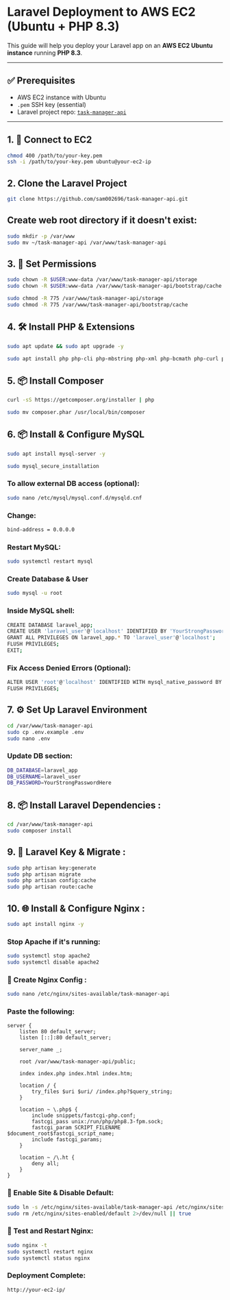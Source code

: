 # Laravel Deployment to AWS EC2 (Ubuntu + PHP 8.3)

This guide will help you deploy your Laravel app on an **AWS EC2 Ubuntu instance** running **PHP 8.3**.

---

## ✅ Prerequisites

-   AWS EC2 instance with Ubuntu
-   `.pem` SSH key (essential)
-   Laravel project repo: [`task-manager-api`](https://github.com/sam002696/task-manager-api.git)

---

## 1. 🔐 Connect to EC2

```bash
chmod 400 /path/to/your-key.pem
ssh -i /path/to/your-key.pem ubuntu@your-ec2-ip
```

## 2. Clone the Laravel Project

```bash
git clone https://github.com/sam002696/task-manager-api.git
```

## Create web root directory if it doesn't exist:

```bash
sudo mkdir -p /var/www
sudo mv ~/task-manager-api /var/www/task-manager-api
```

## 3. 🔧 Set Permissions

```bash
sudo chown -R $USER:www-data /var/www/task-manager-api/storage
sudo chown -R $USER:www-data /var/www/task-manager-api/bootstrap/cache

sudo chmod -R 775 /var/www/task-manager-api/storage
sudo chmod -R 775 /var/www/task-manager-api/bootstrap/cache
```

## 4. 🛠️ Install PHP & Extensions

```bash
sudo apt update && sudo apt upgrade -y

sudo apt install php php-cli php-mbstring php-xml php-bcmath php-curl php-zip php-mysql php-common php-tokenizer php-gd php-fpm unzip curl -y
```

## 5. 📦 Install Composer

```bash
curl -sS https://getcomposer.org/installer | php

sudo mv composer.phar /usr/local/bin/composer
```

## 6. 📦 Install & Configure MySQL

```bash
sudo apt install mysql-server -y

sudo mysql_secure_installation
```

### To allow external DB access (optional):

```bash
sudo nano /etc/mysql/mysql.conf.d/mysqld.cnf
```

### Change:

```bash
bind-address = 0.0.0.0
```

### Restart MySQL:

```bash
sudo systemctl restart mysql
```

### Create Database & User

```bash
sudo mysql -u root
```

### Inside MySQL shell:

```bash
CREATE DATABASE laravel_app;
CREATE USER 'laravel_user'@'localhost' IDENTIFIED BY 'YourStrongPasswordHere';
GRANT ALL PRIVILEGES ON laravel_app.* TO 'laravel_user'@'localhost';
FLUSH PRIVILEGES;
EXIT;
```

### Fix Access Denied Errors (Optional):

```bash
ALTER USER 'root'@'localhost' IDENTIFIED WITH mysql_native_password BY 'YourRootPasswordHere';
FLUSH PRIVILEGES;
```

## 7. ⚙️ Set Up Laravel Environment

```bash
cd /var/www/task-manager-api
sudo cp .env.example .env
sudo nano .env
```

### Update DB section:

```bash
DB_DATABASE=laravel_app
DB_USERNAME=laravel_user
DB_PASSWORD=YourStrongPasswordHere
```

## 8. 📦 Install Laravel Dependencies :

```bash
cd /var/www/task-manager-api
sudo composer install

```

## 9. 🔐 Laravel Key & Migrate :

```bash
sudo php artisan key:generate
sudo php artisan migrate
sudo php artisan config:cache
sudo php artisan route:cache
```

## 10. 🌐 Install & Configure Nginx :

```bash
sudo apt install nginx -y
```

### Stop Apache if it's running:

```bash
sudo systemctl stop apache2
sudo systemctl disable apache2
```

### 📝 Create Nginx Config :

```bash
sudo nano /etc/nginx/sites-available/task-manager-api
```

### Paste the following:

```nginx
server {
    listen 80 default_server;
    listen [::]:80 default_server;

    server_name _;

    root /var/www/task-manager-api/public;

    index index.php index.html index.htm;

    location / {
        try_files $uri $uri/ /index.php?$query_string;
    }

    location ~ \.php$ {
        include snippets/fastcgi-php.conf;
        fastcgi_pass unix:/run/php/php8.3-fpm.sock;
        fastcgi_param SCRIPT_FILENAME $document_root$fastcgi_script_name;
        include fastcgi_params;
    }

    location ~ /\.ht {
        deny all;
    }
}
```

### 🔗 Enable Site & Disable Default:

```bash
sudo ln -s /etc/nginx/sites-available/task-manager-api /etc/nginx/sites-enabled/task-manager-api
sudo rm /etc/nginx/sites-enabled/default 2>/dev/null || true
```

### 🧪 Test and Restart Nginx:

```bash
sudo nginx -t
sudo systemctl restart nginx
sudo systemctl status nginx
```

### Deployment Complete:

```bash
http://your-ec2-ip/
```
